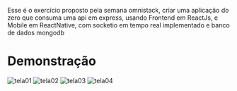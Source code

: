 Esse é o exercício proposto pela semana omnistack, criar uma aplicação do zero que consuma uma api em express, usando Frontend em ReactJs, e Mobile em ReactNative, com socketio em tempo real implementado e banco de dados mongodb

# Demonstração

![tela01](tela01.png)
![tela02](tela02.png)
![tela03](tela03.png)
![tela04](tela04.png)
